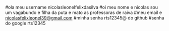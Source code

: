 #ola meu username nicolasleonelfelixdasilva
#oi meu nome e nicolas sou um vagabundo e filha da puta e mato as professoras de raiva
#meu email e nicolasfelixleonel39@gmail.com
#minha senha rts12345@ do github
#senha do google rts12345 


<!---
nicolasleonelfelixdasilva/nicolasleonelfelixdasilva is a ✨ special ✨ repository because its `README.md` (this file) appears on your GitHub profile.
You can click the Preview link to take a look at your changes.
--->
